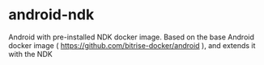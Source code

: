 # android-ndk
Android with pre-installed NDK docker image. Based on the base Android docker image ( https://github.com/bitrise-docker/android ), and extends it with the NDK
